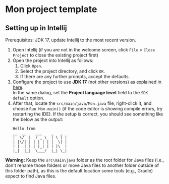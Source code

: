 # Mon project template

## Setting up in Intellij

Prerequisites: JDK 17, update Intellij to the most recent version.

1. Open Intellij (if you are not in the welcome screen, click `File` > `Close Project` to close the existing project first)
1. Open the project into Intellij as follows:
   1. Click `Open`.
   1. Select the project directory, and click `OK`.
   1. If there are any further prompts, accept the defaults.
1. Configure the project to use **JDK 17** (not other versions) as explained in [here](https://www.jetbrains.com/help/idea/sdk.html#set-up-jdk).<br>
   In the same dialog, set the **Project language level** field to the `SDK default` option.
1. After that, locate the `src/main/java/Mon.java` file, right-click it, and choose `Run Mon.main()` (if the code editor is showing compile errors, try restarting the IDE). If the setup is correct, you should see something like the below as the output:
   ```
   Hello from
   __  __    ___    _   _ 
   |  \/  |  / _ \  | \ | |
   | |\/| | | | | | |  \| |
   | |  | | | |_| | | |\  |
   |_|  |_|  \___/  |_| \_|
   ```

**Warning:** Keep the `src\main\java` folder as the root folder for Java files (i.e., don't rename those folders or move Java files to another folder outside of this folder path), as this is the default location some tools (e.g., Gradle) expect to find Java files.
